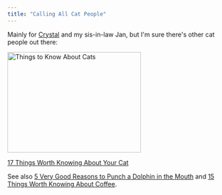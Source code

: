 ```yaml
---
title: "Calling All Cat People"
---
```

<p>Mainly for <a href="https://crystalklassen.com/">Crystal</a> and my sis-in-law Jan, but I'm sure there's other cat people out there:</p>
<p><a href="https://theoatmeal.com/comics/cat_know"><img src="https://chrisenns.com/wp-content/uploads/2009/11/cats-300x225.png" alt="Things to Know About Cats" title="Things to Know About Cats" width="300" height="225" class="aligncenter size-medium wp-image-1917" /></a></p>
<p><a href="https://theoatmeal.com/comics/cat_know">17 Things Worth Knowing About Your Cat</a></p>
<p>See also <a href="https://theoatmeal.com/comics/dolphin_punch">5 Very Good Reasons to Punch a Dolphin in the Mouth</a> and <a href="https://theoatmeal.com/comics/coffee">15 Things Worth Knowing About Coffee</a>.</p>
